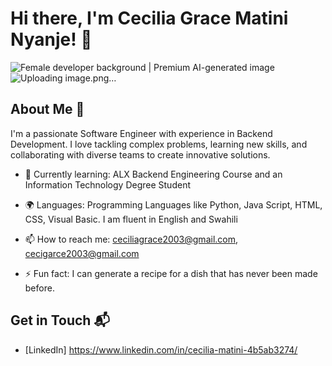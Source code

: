 # Hi there, I'm Cecilia Grace Matini Nyanje! 👋

<img src="https://img.freepik.com/premium-photo/female-developer-background_665280-9660.jpg" alt="Female developer background | Premium AI-generated image"/>![Uploading image.png…]()


## About Me 🚀

I'm a passionate Software Engineer with experience in Backend Development. I love tackling complex problems, learning new skills, and collaborating with diverse teams to create innovative solutions.

- 🌱 Currently learning: ALX Backend Engineering Course and an 
                        Information Technology Degree Student
- 🌍 Languages: Programming Languages like Python, Java Script, HTML, CSS, Visual Basic. 
                I am fluent in English and Swahili
- 📫 How to reach me: ceciliagrace2003@gmail.com, cecigarce2003@gmail.com
                  
- ⚡ Fun fact: I can generate a recipe for a dish that has never been made before.



## Get in Touch 📬

- [LinkedIn] https://www.linkedin.com/in/cecilia-matini-4b5ab3274/



<!--
**Cecilia-Grace/Cecilia-Grace** is a ✨ _special_ ✨ repository because its `README.md` (this file) appears on your GitHub profile.

Here are some ideas to get you started:

- 🔭 I’m currently working on ...
- 🌱 I’m currently learning ...
- 👯 I’m looking to collaborate on ...
- 🤔 I’m looking for help with ...
- 💬 Ask me about ...
- 📫 How to reach me: ...
- 😄 Pronouns: ...
- ⚡ Fun fact: ...
-->
